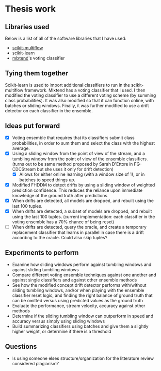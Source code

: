 # Thesis work

## Libraries used
Below is a list of all of the software libraries that I have used:
- [scikit-multiflow](https://github.com/scikit-multiflow/scikit-multiflow) 
- [scikit-learn](http://scikit-learn.org/stable/)
- [mlxtend](https://github.com/rasbt/mlxtend)'s voting classifier

## Tying them together
Scikit-learn is used to import additional classifiers to run in the scikit-multiflow framework.
Mlxtend has a voting classifier that I used.
I then modified the voting classifier to use a different voting scheme (by summing class probabilities). It was also modified so that it can function online, with batches or sliding windows. Finally, it was further modified to use a drift detector on each classifier in the ensemble.

## Ideas put forward
- [x] Voting ensemble that requires that its classifiers submit class probabilities, in order to sum them and select the class with the highest average.
- [x] Using a sliding window from the point of view of the stream, and a tumbling window from the point of view of the ensemble classifiers. (turns out to be same method proposed by Sarah D'Ettore in FG-CDCStream but she uses it only for drift detection)
    - [x] Allows for either online learning (with a window size of 1), or in batches to speed things up.
- [x] Modified FHDDM to detect drifts by using a sliding window of weighted prediction confidence. This reduces the reliance upon immediate knowledge of the ground truth after predictions.
- [x] When drifts are detected, all models are dropped, and rebuilt using the last 100 tuples.
- [x] When drifts are detected, a subset of models are dropped, and rebuilt using the last 100 tuples. (current implementation: each classifier in the voting ensemble has a 70% chance of being reset)
- [ ] When drifts are detected, query the oracle, and create a temporary replacement classifier that learns in parallel in case there is a drift according to the oracle. Could also skip tuples?

## Experiments to perform
- Examine how sliding windows perform against tumbling windows and against sliding tumbling windows
- Compare different voting ensemble techniques against one another and against single classifiers and against other ensemble methods
- See how the modified concept drift detector performs with/without sliding tumbling windows, and/or when playing with the ensemble classifier reset logic, and finding the right balance of ground truth that can be omitted versus using predicted values as the ground truth
- Evaluate the performance, stream velocity, accuracy against other methods
- Determine if the sliding tumbling window can outperform in speed and accuracy versus simply using sliding windows
- Build summarizing classifiers using batches and give them a slightly higher weight, or determine if there is a threshold

## Questions
- Is using someone elses structure/organization for the litterature review considered plagiarism?
